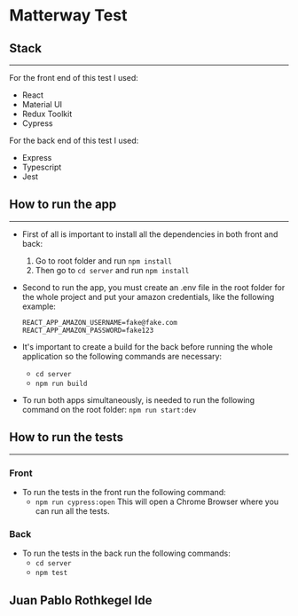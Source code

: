 # Matterway Test

## Stack

---

For the front end of this test I used:

- React
- Material UI
- Redux Toolkit
- Cypress

For the back end of this test I used:

- Express
- Typescript
- Jest

## How to run the app

---

- First of all is important to install all the dependencies in both front and back:
  1. Go to root folder and run `npm install`
  2. Then go to `cd server` and run `npm install`
- Second to run the app, you must create an .env file in the root folder for the whole project and put your amazon credentials, like the following example:
  ```
  REACT_APP_AMAZON_USERNAME=fake@fake.com
  REACT_APP_AMAZON_PASSWORD=fake123
  ```
- It's important to create a build for the back before running the whole application so the following commands are necessary:

  - `cd server`
  - `npm run build`

- To run both apps simultaneously, is needed to run the following command on the root folder:
  `npm run start:dev`

## How to run the tests

---

### Front

- To run the tests in the front run the following command:
  - `npm run cypress:open`
    This will open a Chrome Browser where you can run all the tests.

### Back

- To run the tests in the back run the following commands:
  - `cd server`
  - `npm test`

## Juan Pablo Rothkegel Ide
